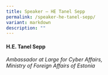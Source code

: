 ```yaml
---
title: Speaker – HE Tanel Sepp
permalink: /speaker-he-tanel-sepp/
variant: markdown
description: ""
---
```

#### **H.E. Tanel Sepp**

*Ambassador at Large for Cyber Affairs, <br> Ministry of Foreign Affairs of Estonia*